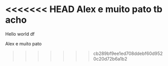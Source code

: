 <<<<<<< HEAD
Alex e muito pato
tb acho
=======
Hello world
df

Alex e muito pato
>>>>>>> cb289bf9ee1ed708ddebf60d9520c20d72b6a1b2
